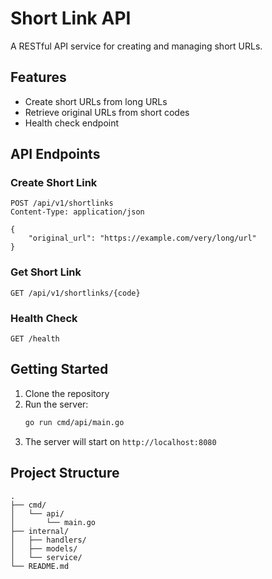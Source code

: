 # Short Link API

A RESTful API service for creating and managing short URLs.

## Features

- Create short URLs from long URLs
- Retrieve original URLs from short codes
- Health check endpoint

## API Endpoints

### Create Short Link
```
POST /api/v1/shortlinks
Content-Type: application/json

{
    "original_url": "https://example.com/very/long/url"
}
```

### Get Short Link
```
GET /api/v1/shortlinks/{code}
```

### Health Check
```
GET /health
```

## Getting Started

1. Clone the repository
2. Run the server:
   ```bash
   go run cmd/api/main.go
   ```
3. The server will start on `http://localhost:8080`

## Project Structure

```
.
├── cmd/
│   └── api/
│       └── main.go
├── internal/
│   ├── handlers/
│   ├── models/
│   └── service/
└── README.md
```